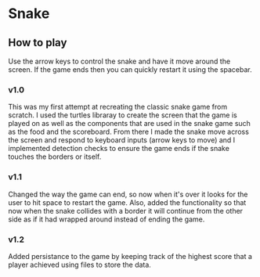 # Snake

## How to play
Use the arrow keys to control the snake and have it move around the screen. If the game ends then you can quickly restart it using the spacebar.

### v1.0
This was my first attempt at recreating the classic snake game from scratch. I used the turtles libraray to create the screen that the game is played on as well 
as the components that are used in the snake game such as the food and the scoreboard. From there I made the snake move across the screen and respond to keyboard 
inputs (arrow keys to move) and I implemented detection checks to ensure the game ends if the snake touches the borders or itself. 


### v1.1
Changed the way the game can end, so now when it's over it looks for the user to hit space to restart the game. Also, added the functionality so that now when the 
snake collides with a border it will continue from the other side as if it had wrapped around instead of ending the game.


### v1.2
Added persistance to the game by keeping track of the highest score that a player achieved using files to store the data.
